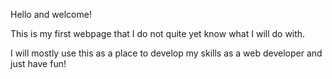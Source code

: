 Hello and welcome!

This is my first webpage that I do not quite yet know what I will do with. 

I will mostly use this as a place to develop my skills as a web developer and just have fun!

